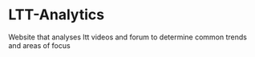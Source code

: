 # LTT-Analytics
Website that analyses ltt videos and forum to determine common trends and areas of focus
